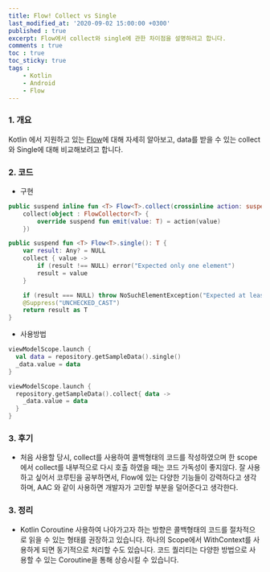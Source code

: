 ```yaml
---
title: Flow! Collect vs Single
last_modified_at: '2020-09-02 15:00:00 +0300'
published : true
excerpt: Flow에서 collect와 single에 관한 차이점을 설명하려고 합니다.
comments : true
toc : true
toc_sticky: true
tags :
    - Kotlin
    - Android
    - Flow
---
```


### 1. 개요

Kotlin 에서 지원하고 있는 [Flow](https://kotlinlang.org/docs/reference/coroutines/flow.html)에 대해 자세히 알아보고, data를 받을 수 있는 collect와 Single에 대해 비교해보려고 합니다.

### 2. 코드

- 구현

```kotlin
public suspend inline fun <T> Flow<T>.collect(crossinline action: suspend (value: T) -> Unit): Unit =
    collect(object : FlowCollector<T> {
        override suspend fun emit(value: T) = action(value)
    })
```

```kotlin
public suspend fun <T> Flow<T>.single(): T {
    var result: Any? = NULL
    collect { value ->
        if (result !== NULL) error("Expected only one element")
        result = value
    }

    if (result === NULL) throw NoSuchElementException("Expected at least one element")
    @Suppress("UNCHECKED_CAST")
    return result as T
}
```

- 사용방법

```kotlin
viewModelScope.launch {
  val data = repository.getSampleData().single()
  _data.value = data
}

viewModelScope.launch {
  repository.getSampleData().collect{ data ->
    _data.value = data
  }
}
```

### 3. 후기
- 처음 사용할 당시, collect를 사용하여 콜백형태의 코드를 작성하였으며 한 scope에서 collect를 내부적으로 다시 호출 하였을 때는 코드 가독성이 좋지않다. 잘 사용하고 싶어서 코루틴을 공부하면서, Flow에 있는 다양한 기능들이 강력하다고 생각하며, AAC 와 같이 사용하면 개발자가 고민할 부분을 덜어준다고 생각한다.

### 3. 정리
 - Kotlin Coroutine 사용하여 나아가고자 하는 방향은 콜백형태의 코드를 절차적으로 읽을 수 있는 형태를 권장하고 있습니다. 하나의 Scope에서 WithContext를 사용하게 되면 동기적으로 처리할 수도 있습니다. 코드 퀄리티는 다양한 방법으로 사용할 수 있는 Coroutine을 통해 상승시킬 수 있습니다.
